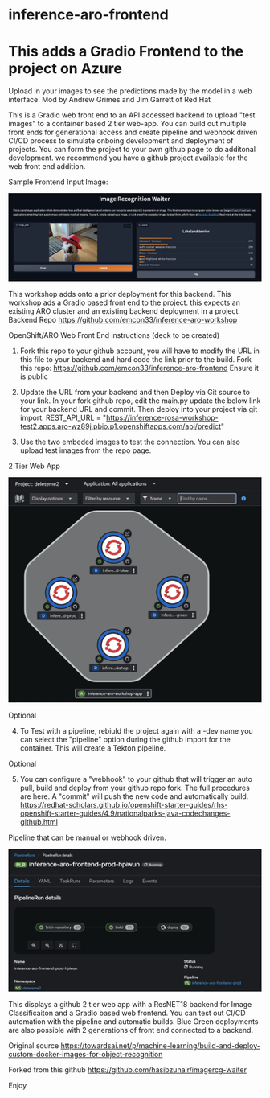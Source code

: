 # inference-aro-frontend
# This adds a Gradio Frontend to the project on Azure
Upload in your images to see the predictions made by the model in a web interface.
Mod by Andrew Grimes and Jim Garrett of Red Hat 

This is a Gradio web front end to an API accessed backend to upload "test images" to a container based 2 tier web-app. You can build out multiple front ends for generational access and create pipeline and webhook driven CI/CD process to simulate onboing development and deployment of projects. You can form the project to your own github page to do additonal development. we recommend you have a github project available for the web front end addition. 


Sample Frontend Input Image: 
<p align="left">
  <a href="#"><img src="./sample.jpeg" width="600"></a> <br />
  <em> 
  </em>
</p>

This workshop adds onto a prior deployment for this backend. This workshop ads a Gradio based front end to the project. this expects an existing ARO cluster and an existing backend deployment in a project. 
Backend Repo https://github.com/emcon33/inference-aro-workshop

OpenShift/ARO Web Front End instructions (deck to be created) 
1. Fork this repo to your github account, you will have to modify the URL in this file to your backend and hard code the link prior to the build.
Fork this repo: https://github.com/emcon33/inference-aro-frontend
Ensure it is public


2. Update the URL from your backend and then Deploy via Git source to your link. 
In your fork github repo, edit the main.py update the below link for your backend URL and commit. Then deploy into your project via git import. 
REST_API_URL = "https://inference-rosa-workshop-test2.apps.aro-wz89j.pbio.p1.openshiftapps.com/api/predict"

3. Use the two embeded images to test the connection. You can also upload test images from the repo page. 

2 Tier Web App 
<p align="left">
  <a href="#"><img src="./architecture.jpg" width="600"></a> <br />
  <em> 
  </em>
</p>


Optional 

4. To Test with a pipeline, rebiuld the project again with a -dev name you can select the "pipeline" option during the github import for the container. This will create a Tekton pipeline.
   
Optional 

5. You can configure a "webhook" to your github that will trigger an auto pull, build and deploy from your github repo fork. The full procedures are here. A "commit" will push the new code and automatically build. 
https://redhat-scholars.github.io/openshift-starter-guides/rhs-openshift-starter-guides/4.9/nationalparks-java-codechanges-github.html

Pipeline that can be manual or webhook driven. 
<p align="left">
  <a href="#"><img src="./Pipeline Build.jpeg" width="600"></a> <br />
  <em> 
  </em>
</p>


This displays a github 2 tier web app with a ResNET18 backend for Image Classificaiton and a Gradio based web frontend. You can test out CI/CD automation with the pipeline and automatic builds. 
Blue Green deployments are also possible with 2 generations of front end connected to a backend. 

Original source https://towardsai.net/p/machine-learning/build-and-deploy-custom-docker-images-for-object-recognition

Forked from this github https://github.com/hasibzunair/imagercg-waiter

Enjoy
